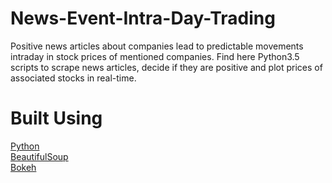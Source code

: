 # News-Event-Intra-Day-Trading

Positive news articles about companies lead to predictable movements intraday in stock prices of mentioned companies.
Find here Python3.5 scripts to scrape news articles, decide if they are positive and plot prices of associated stocks in real-time.

# Built Using
<a href="https://www.python.org/">Python</a>   
<a href="https://www.crummy.com/software/BeautifulSoup/">BeautifulSoup</a>  
<a href="http://bokeh.pydata.org/en/latest/">Bokeh</a>
